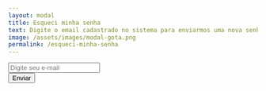 ```yaml
---
layout: modal
title: Esqueci minha senha
text: Digite o email cadastrado no sistema para enviarmos uma nova senha provisória
image: /assets/images/modal-gota.png
permalink: /esqueci-minha-senha
---
```


<!-- modal (esqueci minha senha) -->
<form action="{{ '/esqueci-minha-senha-2' | relative_url }}">
  <div class="form">
    <div class="d-flex flex-column align-items-center">
      <div class="input-group mb-3">
        <input class="col form-control shadow-none mr-2" required placeholder="Digite seu e-mail"/>
      </div>
      <div class="input-group mb-3">
        <input class="col form-control btn" required type="Submit" value="Enviar"/>
      </div>
    </div>
  </div>
</form>